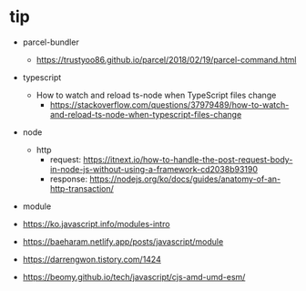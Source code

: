 tip
===
- parcel-bundler
  - https://trustyoo86.github.io/parcel/2018/02/19/parcel-command.html
  
- typescript
  - How to watch and reload ts-node when TypeScript files change
    - https://stackoverflow.com/questions/37979489/how-to-watch-and-reload-ts-node-when-typescript-files-change

- node
  - http
    - request: https://itnext.io/how-to-handle-the-post-request-body-in-node-js-without-using-a-framework-cd2038b93190
    - response: https://nodejs.org/ko/docs/guides/anatomy-of-an-http-transaction/


- module
 - https://ko.javascript.info/modules-intro
 - https://baeharam.netlify.app/posts/javascript/module
 - https://darrengwon.tistory.com/1424
 - https://beomy.github.io/tech/javascript/cjs-amd-umd-esm/
